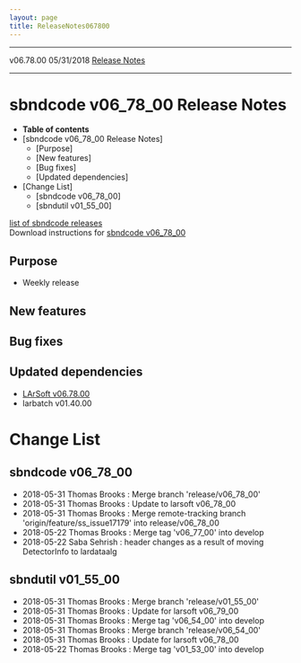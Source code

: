 ```yaml
---
layout: page
title: ReleaseNotes067800
---
```


  ----------- ------------ -- -- ------------------------------------------------------
  v06.78.00   05/31/2018         [Release Notes](ReleaseNotes067800.html)
  ----------- ------------ -- -- ------------------------------------------------------



sbndcode v06\_78\_00 Release Notes
======================================================================================

-   **Table of contents**
-   [sbndcode v06\_78\_00 Release
    Notes]
    -   [Purpose]
    -   [New features]
    -   [Bug fixes]
    -   [Updated dependencies]
-   [Change List]
    -   [sbndcode v06\_78\_00]
    -   [sbndutil v01\_55\_00]

[list of sbndcode
releases](List_of_SBND_code_releases.html)\
Download instructions for [sbndcode
v06\_78\_00](http://scisoft.fnal.gov/scisoft/bundles/sbnd/v06_78_00/sbndcode-v06_78_00.html)



Purpose
----------------------------------

-   Weekly release



New features
--------------------------------------------



Bug fixes
--------------------------------------



Updated dependencies
------------------------------------------------------------

-   [LArSoft
    v06.78.00](https://cdcvs.fnal.gov/redmine/projects/larsoft/wiki/ReleaseNotes067800)
-   larbatch v01.40.00



Change List
==========================================



sbndcode v06\_78\_00
----------------------------------------------------------

-   2018-05-31 Thomas Brooks : Merge branch \'release/v06\_78\_00\'
-   2018-05-31 Thomas Brooks : Update to larsoft v06\_78\_00
-   2018-05-31 Thomas Brooks : Merge remote-tracking branch
    \'origin/feature/ss\_issue17179\' into release/v06\_78\_00
-   2018-05-22 Thomas Brooks : Merge tag \'v06\_77\_00\' into develop
-   2018-05-22 Saba Sehrish : header changes as a result of moving
    DetectorInfo to lardataalg



sbndutil v01\_55\_00
----------------------------------------------------------

-   2018-05-31 Thomas Brooks : Merge branch \'release/v01\_55\_00\'
-   2018-05-31 Thomas Brooks : Update for larsoft v06\_79\_00
-   2018-05-31 Thomas Brooks : Merge tag \'v06\_54\_00\' into develop
-   2018-05-31 Thomas Brooks : Merge branch \'release/v06\_54\_00\'
-   2018-05-31 Thomas Brooks : Update for larsoft v06\_78\_00
-   2018-05-22 Thomas Brooks : Merge tag \'v01\_53\_00\' into develop

